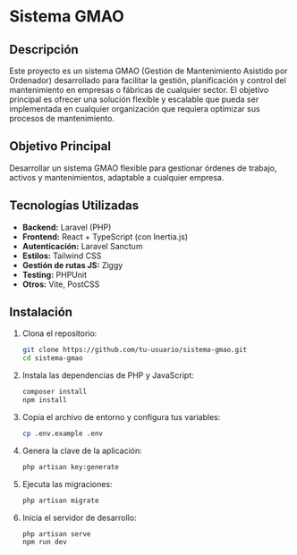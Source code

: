 # Sistema GMAO

## Descripción

Este proyecto es un sistema GMAO (Gestión de Mantenimiento Asistido por Ordenador) desarrollado para facilitar la gestión, planificación y control del mantenimiento en empresas o fábricas de cualquier sector. El objetivo principal es ofrecer una solución flexible y escalable que pueda ser implementada en cualquier organización que requiera optimizar sus procesos de mantenimiento.

## Objetivo Principal

Desarrollar un sistema GMAO flexible para gestionar órdenes de trabajo, activos y mantenimientos, adaptable a cualquier empresa.

## Tecnologías Utilizadas

- **Backend:** Laravel (PHP)
- **Frontend:** React + TypeScript (con Inertia.js)
- **Autenticación:** Laravel Sanctum
- **Estilos:** Tailwind CSS
- **Gestión de rutas JS:** Ziggy
- **Testing:** PHPUnit
- **Otros:** Vite, PostCSS

## Instalación

1. Clona el repositorio:

    ```sh
    git clone https://github.com/tu-usuario/sistema-gmao.git
    cd sistema-gmao
    ```

2. Instala las dependencias de PHP y JavaScript:

    ```sh
    composer install
    npm install
    ```

3. Copia el archivo de entorno y configura tus variables:

    ```sh
    cp .env.example .env
    ```

4. Genera la clave de la aplicación:

    ```sh
    php artisan key:generate
    ```

5. Ejecuta las migraciones:

    ```sh
    php artisan migrate
    ```

6. Inicia el servidor de desarrollo:

    ```sh
    php artisan serve
    npm run dev
    ```
